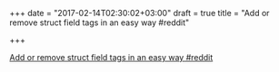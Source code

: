 +++
date = "2017-02-14T02:30:02+03:00"
draft = true
title = "Add or remove struct field tags in an easy way  #reddit"

+++

<p><a href="https://t.co/tzqGwGCH30">Add or remove struct field tags in an easy way  #reddit</a></p>
